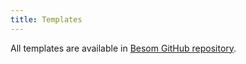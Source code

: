 ```yaml
---
title: Templates
---
```


All templates are available in [Besom GitHub repository](https://github.com/VirtusLab/besom/tree/v0.3.2/templates).